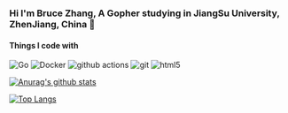 ### Hi I'm Bruce Zhang, A Gopher studying in JiangSu University, ZhenJiang, China 👋

<!--
**BruceSniper/BruceSniper** is a ✨ _special_ ✨ repository because its `README.md` (this file) appears on your GitHub profile.

Here are some ideas to get you started:

- 🔭 I’m currently working on ...
- 🌱 I’m currently learning ...
- 👯 I’m looking to collaborate on ...
- 🤔 I’m looking for help with ...
- 💬 Ask me about ...
- 📫 How to reach me: ...
- 😄 Pronouns: ...
- ⚡ Fun fact: ...
-->

<h4>Things I code with</h4>
<p>
  <img alt="Go" src="https://img.shields.io/badge/-Go-46a2f1?style=plastic&logo=go&logoColor=white" />
  <img alt="Docker" src="https://img.shields.io/badge/-Docker-46a2f1?style=plastic&logo=docker&logoColor=white" />
  <img alt="github actions" src="https://img.shields.io/badge/-Github_Actions-2088FF?style=plastic&logo=github-actions&logoColor=white" />
  <img alt="git" src="https://img.shields.io/badge/-Git-F05032?style=plastic&logo=git&logoColor=white" />
  <img alt="html5" src="https://img.shields.io/badge/-HTML5-E34F26?style=plastic&logo=html5&logoColor=white" />
</p>

[![Anurag's github stats](https://github-readme-stats.vercel.app/api?username=brucesniper&show_icons=true)](https://github.com/anuraghazra/github-readme-stats)

[![Top Langs](https://github-readme-stats.vercel.app/api/top-langs/?username=brucesniper&layout=compact)](https://github.com/anuraghazra/github-readme-stats)
